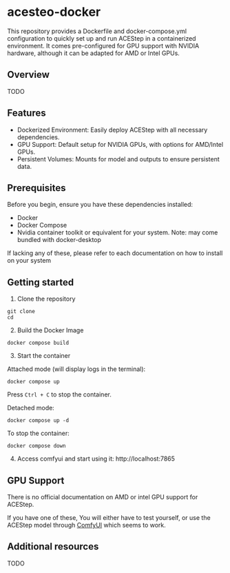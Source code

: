 # acesteo-docker
This repository provides a Dockerfile and docker-compose.yml configuration to quickly set up and run ACEStep in a containerized environment. 
It comes pre-configured for GPU support with NVIDIA hardware, although it can be adapted for AMD or Intel GPUs.

## Overview

TODO

## Features

- Dockerized Environment: Easily deploy ACEStep with all necessary dependencies.
- GPU Support: Default setup for NVIDIA GPUs, with options for AMD/Intel GPUs.
- Persistent Volumes: Mounts for model and outputs to ensure persistent data.


## Prerequisites

Before you begin, ensure you have these dependencies installed:
- Docker
- Docker Compose 
- Nvidia container toolkit or equivalent for your system. Note: may come bundled with docker-desktop

If lacking any of these, please refer to each documentation on how to install on your system


## Getting started

1. Clone the repository
```shell
git clone 
cd 
```

2. Build the Docker Image
```shell
docker compose build
```

3. Start the container

Attached mode (will display logs in the terminal):
```shell
docker compose up
```
Press `Ctrl + C` to stop the container.


Detached mode:
```shell
docker compose up -d
```
To stop the container:
```shell
docker compose down
```

4. Access comfyui and start using it: http://localhost:7865


## GPU Support
There is no official documentation on AMD or intel GPU support for ACEStep.

If you have one of these, You will either have to test yourself, or use the ACEStep model through [ComfyUI](https://docs.comfy.org/tutorials/audio/ace-step/ace-step-v1) which seems to work.


## Additional resources
TODO